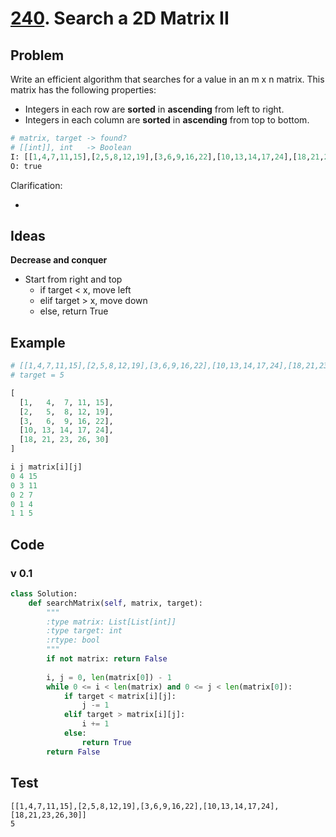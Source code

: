 # [240](https://leetcode.com/problems/search-a-2d-matrix-ii/). Search a 2D Matrix II


## Problem 

Write an efficient algorithm that searches for a value in an m x n matrix. This matrix has the following properties:

* Integers in each row are **sorted** in **ascending** from left to right.
* Integers in each column are **sorted** in **ascending** from top to bottom.

``` python
# matrix, target -> found?
# [[int]], int   -> Boolean
I: [[1,4,7,11,15],[2,5,8,12,19],[3,6,9,16,22],[10,13,14,17,24],[18,21,23,26,30]] 5
O: true
```

Clarification:

* 


## Ideas

**Decrease and conquer**

* Start from right and top
	* if target < x, move left
	* elif target > x, move down
	* else, return True 


## Example 

``` python
# [[1,4,7,11,15],[2,5,8,12,19],[3,6,9,16,22],[10,13,14,17,24],[18,21,23,26,30]] 
# target = 5

[
  [1,   4,  7, 11, 15],
  [2,   5,  8, 12, 19],
  [3,   6,  9, 16, 22],
  [10, 13, 14, 17, 24],
  [18, 21, 23, 26, 30]
]

i j matrix[i][j]
0 4 15
0 3 11
0 2 7
0 1 4
1 1 5

```


## Code 

### v 0.1


``` python
class Solution:
    def searchMatrix(self, matrix, target):
        """
        :type matrix: List[List[int]]
        :type target: int
        :rtype: bool
        """
        if not matrix: return False 
        
        i, j = 0, len(matrix[0]) - 1
        while 0 <= i < len(matrix) and 0 <= j < len(matrix[0]):
            if target < matrix[i][j]:
                j -= 1
            elif target > matrix[i][j]:
                i += 1
            else:
                return True 
        return False 
``` 

## Test 

```
[[1,4,7,11,15],[2,5,8,12,19],[3,6,9,16,22],[10,13,14,17,24],[18,21,23,26,30]]
5
```
